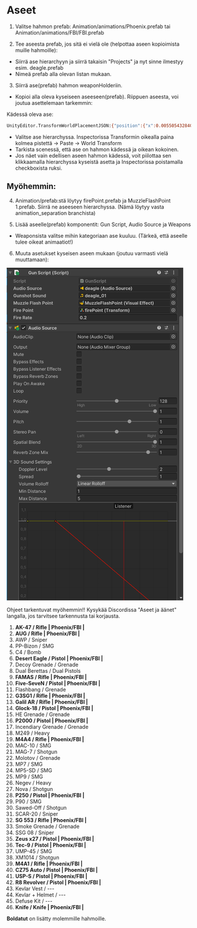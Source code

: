 # Aseet

1. Valitse hahmon prefab: Animation/animations/Phoenix.prefab tai Animation/animations/FBI/FBI.prefab

2. Tee aseesta prefab, jos sitä ei vielä ole (helpottaa aseen kopioimista muille hahmoille):
  * Siirrä ase hierarchyyn ja siirrä takaisin "Projects" ja nyt sinne ilmestyy esim. deagle.prefab
  * Nimeä prefab alla olevan listan mukaan.


3. Siirrä ase(prefab) hahmon weaponHolderiin.

  * Kopioi alla oleva kyseiseen aseeseen(prefab). Riippuen aseesta, voi joutua asettelemaan tarkemmin:


Kädessä oleva ase:
```bash
UnityEditor.TransformWorldPlacementJSON:{"position":{"x":0.005505432840436697,"y":0.010460630059242249,"z":-0.00005298554606270045},"rotation":{"x":-0.5549819469451904,"y":-0.0638723075389862,"z":-0.3035511374473572,"w":-0.7718632221221924},"scale":{"x":0.009999999776482582,"y":0.009999999776482582,"z":0.009999999776482582}}
```
* Valitse ase hierarchyssa. Inspectorissa Transformin oikealla paina kolmea pistettä -> Paste -> World Transform
* Tarkista scenessä, että ase on hahmon kädessä ja oikean kokoinen.
* Jos näet vain edellisen aseen hahmon kädessä, voit piilottaa sen klikkaamalla hierarchyssa kyseistä asetta ja Inspectorissa poistamalla checkboxista ruksi.

## Myöhemmin:
4. Animation/prefab:stä löytyy firePoint.prefab ja MuzzleFlashPoint 1.prefab. Siirrä ne aseeseen hierarchyssa. (Nämä löytyy vasta animation_separation branchista)

5. Lisää aseelle(prefab) komponentit: Gun Script, Audio Source ja Weapons
  * Weaponsista valitse mihin kategoriaan ase kuuluu. (Tärkeä, että aseelle tulee oikeat animaatiot!)

6. Muuta asetukset kyseisen aseen mukaan (joutuu varmasti vielä muuttamaan):

![Settings](kuvat/settings.png)

Ohjeet tarkentuvat myöhemmin!!
Kysykää Discordissa "Aseet ja äänet" langalla, jos tarvitsee tarkennusta tai korjausta.

1. **AK-47  / Rifle | Phoenix/FBI |**
2. **AUG  / Rifle | Phoenix/FBI |**
3. AWP  / Sniper
4. PP-Bizon / SMG
5. C4 / Bomb
6. **Desert Eagle / Pistol  | Phoenix/FBI |**
7. Decoy Grenade  / Grenade
8. Dual Berettas  / Dual Pistols
9. **FAMAS  / Rifle | Phoenix/FBI |**
10. **Five-SeveN  / Pistol  | Phoenix/FBI |**
11. Flashbang / Grenade
12. **G3SG1 / Rifle | Phoenix/FBI |**
13. **Galil AR  / Rifle | Phoenix/FBI |**
14. **Glock-18  / Pistol  | Phoenix/FBI |**
15. HE Grenade  / Grenade
16. **P2000 / Pistol  | Phoenix/FBI |**
17. Incendiary Grenade  / Grenade
18. M249  / Heavy
19. **M4A4  / Rifle | Phoenix/FBI |**
20. MAC-10  / SMG
21. MAG-7 / Shotgun
22. Molotov / Grenade
23. MP7 / SMG
24. MP5-SD  / SMG
25. MP9 / SMG
26. Negev / Heavy
27. Nova  / Shotgun
28. **P250  / Pistol  | Phoenix/FBI |**
29. P90 / SMG
30. Sawed-Off / Shotgun
31. SCAR-20 / Sniper
32. **SG 553  / Rifle | Phoenix/FBI |**
33. Smoke Grenade / Grenade
34. SSG 08 / Sniper
35. **Zeus x27  / Pistol  | Phoenix/FBI |**
36. **Tec-9 / Pistol  | Phoenix/FBI |**
37. UMP-45  / SMG
38. XM1014  / Shotgun
39. **M4A1  / Rifle | Phoenix/FBI |**
40. **CZ75 Auto / Pistol  | Phoenix/FBI |**
41. **USP-S / Pistol  | Phoenix/FBI |**
42. **R8 Revolver / Pistol  | Phoenix/FBI |**
43. Kevlar Vest / ---
44. Kevlar + Helmet / ---
45. Defuse Kit  / ---
46. **Knife / Knife | Phoenix/FBI |**

**Boldatut** on lisätty molemmille hahmoille.
